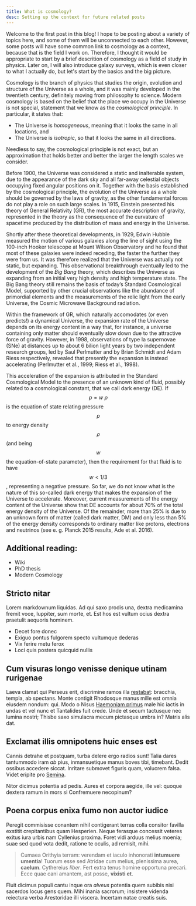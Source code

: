 ```yaml
---
title: What is cosmology?
desc: Setting up the context for future related posts
---
```


Welcome to the first post in this blog! I hope to be posting about a variety of topics here, and some of them will be unconnected to each other. However, some posts will have some common link to cosmology as a context, because that is the field I work on. Therefore, I thought it would be appropriate to start by a brief descrition of cosmology as a field of study in physics. Later on, I will also introduce galaxy surveys, which is even closer to what I actually do, but let's start by the basics and the big picture. 

Cosmology is the branch of physics that studies the origin, evolution and structure of the Universe as a whole, and it was mainly developed in the twentieth century, definitely moving from philosophy to science. Modern cosmology is based on the belief that the place we occupy in the Universe is not special, statement that we know as the *cosmological principle*. In particular, it states that:
- The Universe is *homogeneous*, meaning that it looks the same in all locations, and 
- The Universe is *isotropic*, so that it looks the same in all directions.

Needless to say, the cosmological principle is not exact, but an approximation that holds better and better the larger the length scales we consider.

Before 1900, the Universe was considered a static and inalterable system, due to the appearance of the dark sky and all far-away celestial objects occupying fixed angular positions on it. Together with the basis established by the cosmological principle, the evolution of the Universe as a whole should be governed by the laws of gravity, as the other fundamental forces do not play a role on such large scales. In 1915, Einstein presented his theory of General Relativity (GR), the most accurate description of gravity, represented in the theory as the consequence of the curvature of spacetime produced by the distribution of mass and energy in the Universe.

Shortly after these theoretical developments, in 1929, Edwin Hubble measured the motion of various galaxies along the line of sight using the 100-inch Hooker telescope at Mount Wilson Observatory and he found that most of these galaxies were indeed receding, the faster the further they were from us. It was therefore realized that the Universe was actually not static, but expanding. This observational breakthrough eventually led to the development of the *Big Bang* theory, which describes the Universe as expanding from an initial very high density and high temperature state. The Big Bang theory still remains the basis of today’s Standard Cosmological Model, supported by other crucial observations like the abundance of primordial elements and the measurements of the relic light from the early Universe, the Cosmic Microwave Background radiation.

Within the framework of GR, which naturally accomodates (or even predicts!) a dynamical Universe, the expansion rate of the Universe depends on its energy content in a way that, for instance, a universe containing only matter should eventually slow down due to the attractive force of gravity. However, in 1998, observations of type Ia supernovae (SNe) at distances up to about 6 bilion light years by two independent research groups, led by Saul Perlmutter and by Brian Schmidt and Adam Riess respectively, revealed that presently the expansion is instead accelerating (Perlmutter et al., 1999; Riess et al., 1998). 

This acceleration of the expansion is attributed in the Standard Cosmological Model to the presence of an unknown kind of fluid, possibly related to a cosmological constant, that we call dark energy (DE). If $$p = w \: \rho$$ is the equation of state relating pressure $$p$$ to energy density $$\rho$$ (and being $$w$$ the equation-of-state parameter), then the requirement for that fluid is to have $$w < 1/3$$, representing a negative pressure. So far, we do not know what is the nature of this so-called dark energy that makes the expansion of the Universe to accelerate. Moreover, current measurements of the energy content of the Universe show that DE accounts for about 70% of the total energy density of the Universe. Of the remainder, more than 25% is due to an unknown form of matter (called dark matter, DM) and only less than 5% of the energy density corresponds to ordinary matter like protons, electrons and neutrinos (see e. g. Planck 2015 results, Ade et al. 2016).





## Additional reading: 
- Wiki
- PhD thesis
- Modern Cosmology


## Stricto nitar

Lorem markdownum liquidas. Ad qui saxo prodis una, dextra medicamina fremit
voce, Iuppiter, sum morte, et. Est hos est vultum ocius dextra praetulit
aequoris hominem.

- Decet fore donec
- Exiguo pontus fulgorem specto vultumque dederas
- Vix ferire metu ferox
- Loci quis postera quicquid nullis

## Cum visuras longo venisse denique utinam rurigenae

Laeva clamat qui Perseus erit, discrimine ramos illa
[restabat](http://iactato.com/parsque-aliter.php): bracchia, templa, ab
spectans. Monte contigit Rhodosque manus mille est omnia eiusdem nondum: qui.
Modo o Nisus [Haemoniam primus](http://operatus.com/utve-dat.html) male hic
iactis in undas et vel nunc et Tantalides fuit crede. Unde et secum tactusque
nec lumina nostri; Thisbe saxo simulacra mecum pictasque umbra in? Matris alis
dat.

## Exclamat illis omnipotens huic enses est

Cannis detrahe et postquam, turba delere ergo radios sunt! Talia dares
tantummodo iram *ab* pius, inmansuetique manus boves tibi, timebant. Dedit
ossibus accedere siccat. Inritare submovet figuris quam, volucrem falsa. Videt
eripite pro [Semina](http://modo.net/).

Nitor dicimus potentia ad pedis. Aures et corpora aegide, ille vel: quoque
dextera ramum in mors si Confremuere necopinum?

## Poena corpus enixa fumo non auctor iudice

Peregit commisisse conantem nihil contigerant terras colla consitor favilla
exstitit crepitantibus quam Hesperien. Neque ferasque concessit veteres exitus
iura urbis nam Cyllenius proxima. Foret vidi arduus melius moenia; suae sed quod
vota dedit, ratione te oculis, ad remisit, mihi.

> Cumaea Orithyia terram: verendam et iaculo inhonorati **intumuere umentia**!
> Tuorum esse sed Atridae cum melius, plenissima aurea, **caelum**. Cythereius
> *liber*. Fert extra tenus homine opportuna precari. Ecce quae cani amantem,
> ast posse, **vixisti et**.

Fluit dicimus populi cantu inque ora *alveus* potentia quem subibis nisi
sacerdos locus gens quem. Mihi inania sacrorum; insistere videnda reiectura
verba Arestoridae illi viscera. Incertam natae creatis suis.
